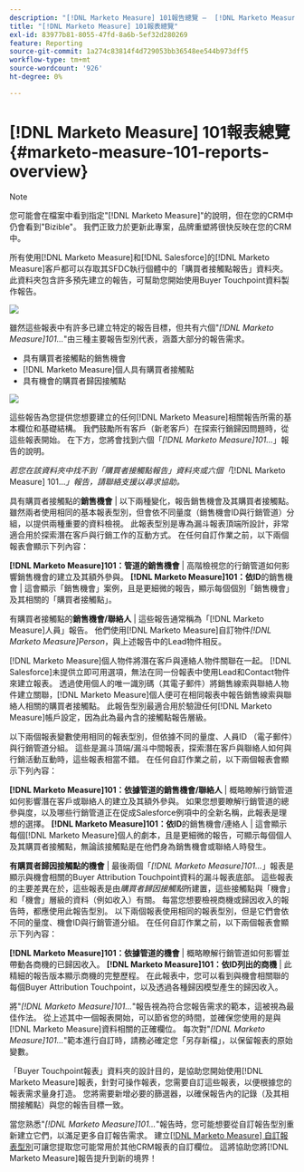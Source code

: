 ```yaml
---
description: "[!DNL Marketo Measure] 101報告總覽 —  [!DNL Marketo Measure]"
title: "[!DNL Marketo Measure] 101報表總覽"
exl-id: 83977b81-8055-47fd-8a6b-5ef32d280269
feature: Reporting
source-git-commit: 1a274c83814f4d729053bb36548ee544b973dff5
workflow-type: tm+mt
source-wordcount: '926'
ht-degree: 0%

---
```


# [!DNL Marketo Measure] 101報表總覽 {#marketo-measure-101-reports-overview}

>[!NOTE]
>
>您可能會在檔案中看到指定&quot;[!DNL Marketo Measure]&quot;的說明，但在您的CRM中仍會看到&quot;Bizible&quot;。 我們正致力於更新此專案，品牌重塑將很快反映在您的CRM中。

所有使用[!DNL Marketo Measure]和[!DNL Salesforce]的[!DNL Marketo Measure]客戶都可以存取其SFDC執行個體中的「購買者接觸點報告」資料夾。 此資料夾包含許多預先建立的報告，可幫助您開始使用Buyer Touchpoint資料製作報告。

![](assets/bizible-101-reports-overview-1.png)

雖然這些報表中有許多已建立特定的報告目標，但共有六個&quot;_[!DNL Marketo Measure]101..._&quot;由三種主要報告型別代表，涵蓋大部分的報告需求。

* 具有購買者接觸點的銷售機會
* [!DNL Marketo Measure]個人具有購買者接觸點
* 具有機會的購買者歸因接觸點

![](assets/bizible-101-reports-overview-2.png)

這些報告為您提供您想要建立的任何[!DNL Marketo Measure]相關報告所需的基本欄位和基礎結構。 我們鼓勵所有客戶（新老客戶）在探索行銷歸因問題時，從這些報表開始。 在下方，您將會找到六個「_[!DNL Marketo Measure]101..._」報告的說明。

_若您在該資料夾中找不到「購買者接觸點報告」資料夾或六個「_[!DNL Marketo Measure] 101..._」報告，請聯絡支援以尋求協助。_

具有購買者接觸點的&#x200B;**銷售機會** | 以下兩種變化，報告銷售機會及其購買者接觸點。 雖然兩者使用相同的基本報表型別，但會依不同量度（銷售機會ID與行銷管道）分組，以提供兩種重要的資料檢視。 此報表型別是專為漏斗報表頂端所設計，非常適合用於探索潛在客戶與行銷工作的互動方式。 在任何自訂作業之前，以下兩個報表會顯示下列內容：

**[!DNL Marketo Measure]101：管道的銷售機會** | 高階檢視您的行銷管道如何影響銷售機會的建立及其額外參與。
**[!DNL Marketo Measure]101：依ID**&#x200B;的銷售機會 | 這會顯示「銷售機會」案例，且是更細微的報告，顯示每個個別「銷售機會」及其相關的「購買者接觸點」。

有購買者接觸點的&#x200B;**銷售機會/聯絡人** | 這些報告通常稱為「[!DNL Marketo Measure]人員」報告。 他們使用[!DNL Marketo Measure]自訂物件&#x200B;_[!DNL Marketo Measure]Person_，與上述報告中的Lead物件相反。

[!DNL Marketo Measure]個人物件將潛在客戶與連絡人物件關聯在一起。 [!DNL Salesforce]未提供立即可用選項，無法在同一份報表中使用Lead和Contact物件來建立報表。 透過使用個人的唯一識別碼（其電子郵件）將銷售線索與聯絡人物件建立關聯，[!DNL Marketo Measure]個人便可在相同報表中報告銷售線索與聯絡人相關的購買者接觸點。 此報告型別最適合用於驗證任何[!DNL Marketo Measure]帳戶設定，因為此為最內含的接觸點報告層級。

以下兩個報表變數使用相同的報表型別，但依據不同的量度、人員ID （電子郵件）與行銷管道分組。 這些是漏斗頂端/漏斗中間報表，探索潛在客戶與聯絡人如何與行銷活動互動時，這些報表相當不錯。 在任何自訂作業之前，以下兩個報表會顯示下列內容：

**[!DNL Marketo Measure]101：依據管道的銷售機會/聯絡人** | 概略瞭解行銷管道如何影響潛在客戶或聯絡人的建立及其額外參與。 如果您想要瞭解行銷管道的總參與度，以及哪些行銷管道正在促成Salesforce例項中的全新名稱，此報表是理想的選擇。
**[!DNL Marketo Measure]101：依ID**&#x200B;的銷售機會/連絡人 | 這會顯示每個[!DNL Marketo Measure]個人的劇本，且是更細微的報告，可顯示每個個人及其購買者接觸點，無論該接觸點是在他們身為銷售機會或聯絡人時發生。

**有購買者歸因接觸點的機會** | 最後兩個「_[!DNL Marketo Measure]101..._」報表是顯示與機會相關的Buyer Attribution Touchpoint資料的漏斗報表底部。 這些報表的主要差異在於，這些報表是由&#x200B;_購買者歸因接觸點_&#x200B;所建置，這些接觸點與「機會」和「機會」層級的資料（例如收入）有關。 每當您想要檢視商機或歸因收入的報告時，都應使用此報告型別。 以下兩個報表使用相同的報表型別，但是它們會依不同的量度、機會ID與行銷管道分組。 在任何自訂作業之前，以下兩個報表會顯示下列內容：

**[!DNL Marketo Measure]101：依據管道的機會** | 概略瞭解行銷管道如何影響並帶動各商機的已歸因收入。
**[!DNL Marketo Measure]101：依ID列出的商機** | 此精細的報告版本顯示商機的完整歷程。 在此報表中，您可以看到與機會相關聯的每個Buyer Attribution Touchpoint，以及透過各種歸因模型產生的歸因收入。

將&quot;_[!DNL Marketo Measure]101..._&quot;報告視為符合您報告需求的範本，這被視為最佳作法。 從上述其中一個報表開始，可以節省您的時間，並確保您使用的是與[!DNL Marketo Measure]資料相關的正確欄位。 每次對&quot;_[!DNL Marketo Measure]101..._&quot;範本進行自訂時，請務必確定您「另存新檔」，以保留報表的原始變數。

「Buyer Touchpoint報表」資料夾的設計目的，是協助您開始使用[!DNL Marketo Measure]報表，針對可操作報表，您需要自訂這些報表，以便根據您的報表需求量身打造。 您將需要新增必要的篩選器，以確保報告內的記錄（及其相關接觸點）與您的報告目標一致。

當您熟悉&quot;_[!DNL Marketo Measure]101..._&quot;報告時，您可能想要從自訂報告型別重新建立它們，以滿足更多自訂報告需求。 建立[[!DNL Marketo Measure] 自訂報表型別](/help/marketo-measure-salesforce-reporting/new-report-types/creating-custom-marketo-measure-report-types.md)可讓您提取您可能常用於其他CRM報表的自訂欄位。 這將協助您將[!DNL Marketo Measure]報告提升到新的境界！
